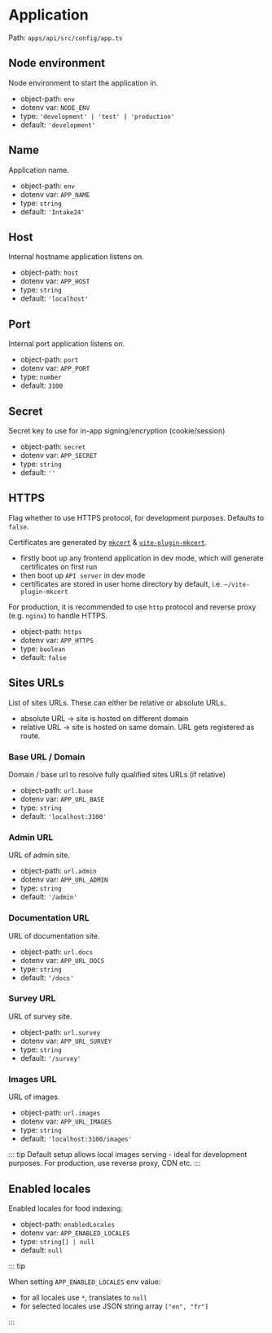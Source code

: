 # Application

Path: `apps/api/src/config/app.ts`

## Node environment

Node environment to start the application in.

- object-path: `env`
- dotenv var: `NODE_ENV`
- type: `'development' | 'test' | 'production'`
- default: `'development'`

## Name

Application name.

- object-path: `env`
- dotenv var: `APP_NAME`
- type: `string`
- default: `'Intake24'`

## Host

Internal hostname application listens on.

- object-path: `host`
- dotenv var: `APP_HOST`
- type: `string`
- default: `'localhost'`

## Port

Internal port application listens on.

- object-path: `port`
- dotenv var: `APP_PORT`
- type: `number`
- default: `3100`

## Secret

Secret key to use for in-app signing/encryption (cookie/session)

- object-path: `secret`
- dotenv var: `APP_SECRET`
- type: `string`
- default: `''`

## HTTPS

Flag whether to use HTTPS protocol, for development purposes. Defaults to `false`.

Certificates are generated by [`mkcert`](https://github.com/FiloSottile/mkcert) & [`vite-plugin-mkcert`](https://github.com/liuweiGL/vite-plugin-mkcert).

- firstly boot up any frontend application in dev mode, which will generate certificates on first run
- then boot up `API server` in dev mode
- certificates are stored in user home directory by default, i.e. `~/vite-plugin-mkcert`

For production, it is recommended to use `http` protocol and reverse proxy (e.g. `nginx`) to handle HTTPS.

- object-path: `https`
- dotenv var: `APP_HTTPS`
- type: `boolean`
- default: `false`

## Sites URLs

List of sites URLs. These can either be relative or absolute URLs.

- absolute URL -> site is hosted on different domain
- relative URL -> site is hosted on same domain. URL gets registered as route.

### Base URL / Domain

Domain / base url to resolve fully qualified sites URLs (if relative)

- object-path: `url.base`
- dotenv var: `APP_URL_BASE`
- type: `string`
- default: `'localhost:3100'`

### Admin URL

URL of admin site.

- object-path: `url.admin`
- dotenv var: `APP_URL_ADMIN`
- type: `string`
- default: `'/admin'`

### Documentation URL

URL of documentation site.

- object-path: `url.docs`
- dotenv var: `APP_URL_DOCS`
- type: `string`
- default: `'/docs'`

### Survey URL

URL of survey site.

- object-path: `url.survey`
- dotenv var: `APP_URL_SURVEY`
- type: `string`
- default: `'/survey'`

### Images URL

URL of images.

- object-path: `url.images`
- dotenv var: `APP_URL_IMAGES`
- type: `string`
- default: `'localhost:3100/images'`

::: tip
Default setup allows local images serving - ideal for development purposes. For production, use reverse proxy, CDN etc.
:::

## Enabled locales

Enabled locales for food indexing.

- object-path: `enabledLocales`
- dotenv var: `APP_ENABLED_LOCALES`
- type: `string[] | null`
- default: `null`

::: tip

When setting `APP_ENABLED_LOCALES` env value:

- for all locales use `*`, translates to `null`
- for selected locales use JSON string array `["en", "fr"]`

:::
